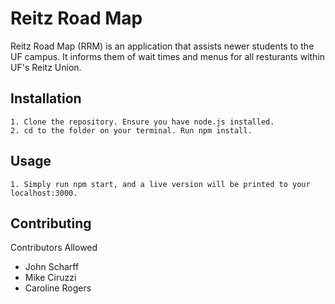 # Reitz Road Map

Reitz Road Map (RRM) is an application that assists newer students to the UF campus. It informs them of wait times and menus for all resturants within UF's Reitz Union. 

## Installation

```
1. Clone the repository. Ensure you have node.js installed.
2. cd to the folder on your terminal. Run npm install.
```

## Usage

```
1. Simply run npm start, and a live version will be printed to your localhost:3000.
```

## Contributing

Contributors Allowed
- John Scharff
- Mike Ciruzzi 
- Caroline Rogers